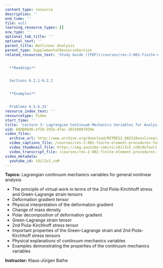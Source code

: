 ```yaml
---
content_type: resource
description: ''
end_time: ''
file: null
learning_resource_types: []
ocw_type: ''
optional_tab_title: ''
optional_text: ''
parent_title: Nonlinear Analysis
parent_type: SupplementalResourceSection
related_resources_text: 'Study Guide ([PDF](/courses/res-2-002-finite-element-procedures-for-solids-and-structures-spring-2010/resources/mitres2_002s10_lec03-1))


  **Readings**


  Sections 6.2.1-6.2.2


  **Examples**


  Problems 6.5-6.15'
resource_index_text: ''
resourcetype: Video
start_time: ''
title: 'Lecture 3: Lagrangian Continuum Mechanics Variables for Analysis'
uid: b8d08b96-ef28-293e-47ac-39226097929e
video_files:
  archive_url: http://www.archive.org/download/MITRES2_002S10nonlinear/MITRES2_002S10nonlinear_lec03_300k.mp4
  video_captions_file: /courses/res-2-002-finite-element-procedures-for-solids-and-structures-spring-2010/402e2326961b5f30884227aa475ab5ae_iOilZsS_cnM.vtt
  video_thumbnail_file: https://img.youtube.com/vi/iOilZsS_cnM/default.jpg
  video_transcript_file: /courses/res-2-002-finite-element-procedures-for-solids-and-structures-spring-2010/36374fbe2654096adc0a57ec8f0b1e28_iOilZsS_cnM.pdf
video_metadata:
  youtube_id: iOilZsS_cnM
---
```


**Topics:** Lagrangian continuum mechanics variables for general nonlinear analysis

*   The principle of virtual work in terms of the 2nd Piola-Kirchhoff stress and Green-Lagrange strain tensors
*   Deformation gradient tensor
*   Physical interpretation of the deformation gradient
*   Change of mass density
*   Polar decomposition of deformation gradient
*   Green-Lagrange strain tensor
*   2nd Piola-Kirchhoff stress tensor
*   Important properties of the Green-Lagrange strain and 2nd Piola-Kirchhoff stress tensors
*   Physical explanations of continuum mechanics variables
*   Examples demonstrating the properties of the continuum mechanics variables

**Instructor:** Klaus-Jürgen Bathe



